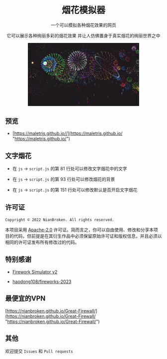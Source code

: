 <div align="center">

# 烟花模拟器

一个可以模拟各种烟花效果的网页

它可以展示各种绚丽多彩的烟花效果 并让人仿佛置身于真实烟花的绚丽世界之中

<img src="./Image_Preview.png" alt="主界面" style="zoom:35%;" />

</div>

## 预览

- [https://maletris.github.io//](https://maletris.github.io/ 
"https://maletris.github.io/")


## 文字烟花

- 在 `js` → `script.js` 的第 81 行处可以修改文字烟花中的文字

- 在 `js` → `script.js` 的第 93 行处可以修改烟花的背景

- 在 `js` → `script.js` 的第 151 行处可以修改默认是否开启文字烟花

## 许可证

`Copyright © 2022 NianBroken. All rights reserved.`

本项目采用 [Apache-2.0](https://www.apache.org/licenses/LICENSE-2.0 "Apache-2.0") 许可证。简而言之，你可以自由使用、修改和分享本项目的代码，但前提是在其衍生作品中必须保留原始许可证和版权信息，并且必须以相同的许可证发布所有修改过的代码。

## 特别感谢

- [Firework Simulator v2](https://codepen.io/MillerTime/pen/XgpNwb)

- [haodong108/fireworks-2023](https://gitee.com/haodong108/fireworks-2023 "haodong108/fireworks-2023")

## 最便宜的VPN

[https://nianbroken.github.io/Great-Firewall/](https://nianbroken.github.io/Great-Firewall/ "https://nianbroken.github.io/Great-Firewall/")

## 其他

欢迎提交 `Issues` 和 `Pull requests`
